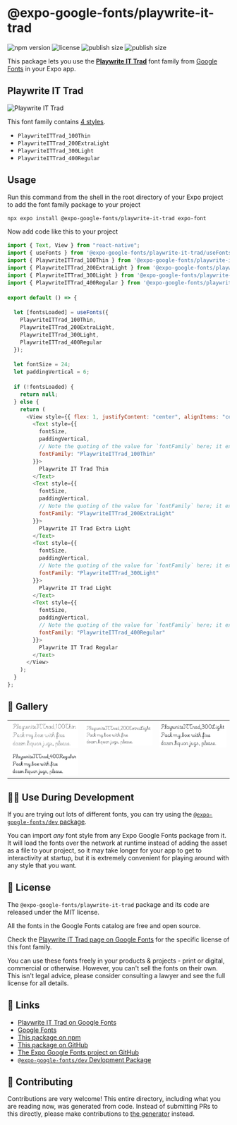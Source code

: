# @expo-google-fonts/playwrite-it-trad

![npm version](https://flat.badgen.net/npm/v/@expo-google-fonts/playwrite-it-trad)
![license](https://flat.badgen.net/github/license/expo/google-fonts)
![publish size](https://flat.badgen.net/packagephobia/install/@expo-google-fonts/playwrite-it-trad)
![publish size](https://flat.badgen.net/packagephobia/publish/@expo-google-fonts/playwrite-it-trad)

This package lets you use the [**Playwrite IT Trad**](https://fonts.google.com/specimen/Playwrite+IT+Trad) font family from [Google Fonts](https://fonts.google.com/) in your Expo app.

## Playwrite IT Trad

![Playwrite IT Trad](./font-family.png)

This font family contains [4 styles](#-gallery).

- `PlaywriteITTrad_100Thin`
- `PlaywriteITTrad_200ExtraLight`
- `PlaywriteITTrad_300Light`
- `PlaywriteITTrad_400Regular`

## Usage

Run this command from the shell in the root directory of your Expo project to add the font family package to your project

```sh
npx expo install @expo-google-fonts/playwrite-it-trad expo-font
```

Now add code like this to your project

```js
import { Text, View } from "react-native";
import { useFonts } from '@expo-google-fonts/playwrite-it-trad/useFonts';
import { PlaywriteITTrad_100Thin } from '@expo-google-fonts/playwrite-it-trad/100Thin';
import { PlaywriteITTrad_200ExtraLight } from '@expo-google-fonts/playwrite-it-trad/200ExtraLight';
import { PlaywriteITTrad_300Light } from '@expo-google-fonts/playwrite-it-trad/300Light';
import { PlaywriteITTrad_400Regular } from '@expo-google-fonts/playwrite-it-trad/400Regular';

export default () => {

  let [fontsLoaded] = useFonts({
    PlaywriteITTrad_100Thin, 
    PlaywriteITTrad_200ExtraLight, 
    PlaywriteITTrad_300Light, 
    PlaywriteITTrad_400Regular
  });

  let fontSize = 24;
  let paddingVertical = 6;

  if (!fontsLoaded) {
    return null;
  } else {
    return (
      <View style={{ flex: 1, justifyContent: "center", alignItems: "center" }}>
        <Text style={{
          fontSize,
          paddingVertical,
          // Note the quoting of the value for `fontFamily` here; it expects a string!
          fontFamily: "PlaywriteITTrad_100Thin"
        }}>
          Playwrite IT Trad Thin
        </Text>
        <Text style={{
          fontSize,
          paddingVertical,
          // Note the quoting of the value for `fontFamily` here; it expects a string!
          fontFamily: "PlaywriteITTrad_200ExtraLight"
        }}>
          Playwrite IT Trad Extra Light
        </Text>
        <Text style={{
          fontSize,
          paddingVertical,
          // Note the quoting of the value for `fontFamily` here; it expects a string!
          fontFamily: "PlaywriteITTrad_300Light"
        }}>
          Playwrite IT Trad Light
        </Text>
        <Text style={{
          fontSize,
          paddingVertical,
          // Note the quoting of the value for `fontFamily` here; it expects a string!
          fontFamily: "PlaywriteITTrad_400Regular"
        }}>
          Playwrite IT Trad Regular
        </Text>
      </View>
    );
  }
};
```

## 🔡 Gallery


||||
|-|-|-|
|![PlaywriteITTrad_100Thin](./100Thin/PlaywriteITTrad_100Thin.ttf.png)|![PlaywriteITTrad_200ExtraLight](./200ExtraLight/PlaywriteITTrad_200ExtraLight.ttf.png)|![PlaywriteITTrad_300Light](./300Light/PlaywriteITTrad_300Light.ttf.png)||
|![PlaywriteITTrad_400Regular](./400Regular/PlaywriteITTrad_400Regular.ttf.png)||||


## 👩‍💻 Use During Development

If you are trying out lots of different fonts, you can try using the [`@expo-google-fonts/dev` package](https://github.com/expo/google-fonts/tree/master/font-packages/dev#readme).

You can import _any_ font style from any Expo Google Fonts package from it. It will load the fonts over the network at runtime instead of adding the asset as a file to your project, so it may take longer for your app to get to interactivity at startup, but it is extremely convenient for playing around with any style that you want.


## 📖 License

The `@expo-google-fonts/playwrite-it-trad` package and its code are released under the MIT license.

All the fonts in the Google Fonts catalog are free and open source.

Check the [Playwrite IT Trad page on Google Fonts](https://fonts.google.com/specimen/Playwrite+IT+Trad) for the specific license of this font family.

You can use these fonts freely in your products & projects - print or digital, commercial or otherwise. However, you can't sell the fonts on their own. This isn't legal advice, please consider consulting a lawyer and see the full license for all details.

## 🔗 Links

- [Playwrite IT Trad on Google Fonts](https://fonts.google.com/specimen/Playwrite+IT+Trad)
- [Google Fonts](https://fonts.google.com/)
- [This package on npm](https://www.npmjs.com/package/@expo-google-fonts/playwrite-it-trad)
- [This package on GitHub](https://github.com/expo/google-fonts/tree/master/font-packages/playwrite-it-trad)
- [The Expo Google Fonts project on GitHub](https://github.com/expo/google-fonts)
- [`@expo-google-fonts/dev` Devlopment Package](https://github.com/expo/google-fonts/tree/master/font-packages/dev)

## 🤝 Contributing

Contributions are very welcome! This entire directory, including what you are reading now, was generated from code. Instead of submitting PRs to this directly, please make contributions to [the generator](https://github.com/expo/google-fonts/tree/master/packages/generator) instead.
